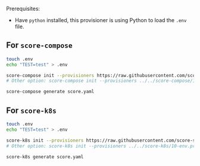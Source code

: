 Prerequisites:
- Have `python` installed, this provisioner is using Python to load the `.env` file.

## For `score-compose`
```bash
touch .env
echo "TEST=test" > .env

score-compose init --provisioners https://raw.githubusercontent.com/score-spec/community-provisioners/refs/heads/main/score-compose/10-env.provisioners.yaml
# Other option: score-compose init --provisioners ../../score-compose/10-env.provisioners.yaml

score-compose generate score.yaml
```

## For `score-k8s`
```bash
touch .env
echo "TEST=test" > .env

score-k8s init --provisioners https://raw.githubusercontent.com/score-spec/community-provisioners/refs/heads/main/score-k8s/10-env.provisioners.yaml
# Other option: score-k8s init --provisioners ../../score-k8s/10-env.provisioners.yaml

score-k8s generate score.yaml
```